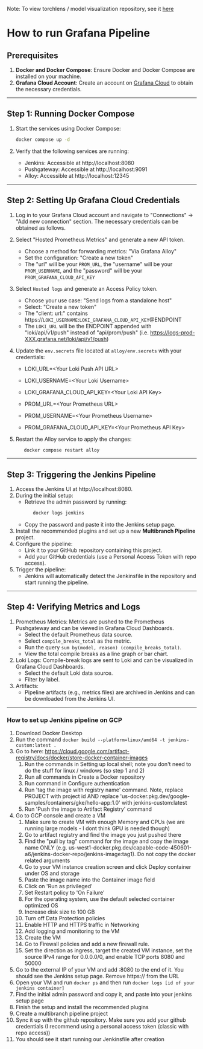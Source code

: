 Note: To view torchlens / model visualization repository, see it [here](https://github.com/Vinayak-Kannan/torchlens-HPML)

# How to run Grafana Pipeline
## Prerequisites

1. **Docker and Docker Compose**: Ensure Docker and Docker Compose are installed on your machine.
2. **Grafana Cloud Account**: Create an account on [Grafana Cloud](https://grafana.com/) to obtain the necessary credentials.

---

## Step 1: Running Docker Compose

1. Start the services using Docker Compose:
   ```bash
   docker compose up -d
   ```

2. Verify that the following services are running:
   - Jenkins: Accessible at http://localhost:8080
   - Pushgateway: Accessible at http://localhost:9091
   - Alloy: Accessible at http://localhost:12345

---

## Step 2: Setting Up Grafana Cloud Credentials
1. Log in to your Grafana Cloud account and navigate to "Connections" -> "Add new connection" section. The necessary credentials can be obtained as follows.
2. Select "Hosted Prometheus Metrics" and generate a new API token.
   - Choose a method for forwarding metrics: "Via Grafana Alloy"
   - Set the configuration: "Create a new token"
   - The "url" will be your `PROM_URL`, the "username" will be your `PROM_USERNAME`, and the "password" will be your `PROM_GRAFANA_CLOUD_API_KEY`

3. Select `Hosted logs` and generate an Access Policy token.
   - Choose your use case: "Send logs from a standalone host"
   - Select: "Create a new token"
   - The "client: url:" contains https://`LOKI_USERNAME`:`LOKI_GRAFANA_CLOUD_API_KEY`@ENDPOINT
   - The `LOKI_URL` will be the ENDPOINT appended with "loki/api/v1/push" instead of "api/prom/push" (i.e. https://logs-prod-XXX.grafana.net/loki/api/v1/push)

4. Update the `env.secrets` file located at `alloy/env.secrets` with your credentials:
   - LOKI_URL=\<Your Loki Push API URL\>
   - LOKI_USERNAME=\<Your Loki Username\>
   - LOKI_GRAFANA_CLOUD_API_KEY=\<Your Loki API Key\>

   - PROM_URL=\<Your Prometheus URL\>
   - PROM_USERNAME=\<Your Prometheus Username\>
   - PROM_GRAFANA_CLOUD_API_KEY=\<Your Prometheus API Key\>

5. Restart the Alloy service to apply the changes:
   ```bash
      docker compose restart alloy
   ```

---
## Step 3: Triggering the Jenkins Pipeline
1. Access the Jenkins UI at http://localhost:8080.
2. During the initial setup:
   - Retrieve the admin password by running:
     ```bash
        docker logs jenkins
     ```
   - Copy the password and paste it into the Jenkins setup page.
3. Install the recommended plugins and set up a new **Multibranch Pipeline** project.
4. Configure the pipeline:
   - Link it to your GitHub repository containing this project.
   - Add your GitHub credentials (use a Personal Access Token with repo access).
5. Trigger the pipeline:
   - Jenkins will automatically detect the Jenkinsfile in the repository and start running the pipeline.
  
---
## Step 4: Verifying Metrics and Logs
1. Prometheus Metrics: Metrics are pushed to the Prometheus Pushgateway and can be viewed in Grafana Cloud Dashboards.
   - Select the default Prometheus data source.
   - Select `compile_breaks_total` as the metric.
   - Run the query `sum by(model, reason) (compile_breaks_total)`.
   - View the total compile breaks as a line graph or bar chart.
2. Loki Logs: Compile-break logs are sent to Loki and can be visualized in Grafana Cloud Dashboards.
   - Select the default Loki data source.
   - Filter by label.
4. Artifacts:
   - Pipeline artifacts (e.g., metrics files) are archived in Jenkins and can be downloaded from the Jenkins UI.

---

### How to set up Jenkins pipeline on GCP
1. Download Docker Desktop
2. Run the command `docker build --platform=linux/amd64 -t jenkins-custom:latest .`
3. Go to here: https://cloud.google.com/artifact-registry/docs/docker/store-docker-container-images
   1. Run the commands in Setting up local shell; note you don't need to do the stuff for linux / windows (so step 1 and 2)
   2. Run all commands in Create a Docker repository
   3. Run command in Configure authentication
   4. Run 'tag the image with registry name' command. Note, replace PROJECT with project id AND replace 'us-docker.pkg.dev/google-samples/containers/gke/hello-app:1.0' with jenkins-custom:latest
   5. Run 'Push the image to Artifact Registry' command
4. Go to GCP console and create a VM
   1. Make sure to create VM with enough Memory and CPUs (we are running large models - I dont think GPU is needed though)
   2. Go to artifact registry and find the image you just pushed there
   3. Find the "pull by tag" command for the image and copy the image name ONLY (e.g. us-west1-docker.pkg.dev/capable-code-450601-a6/jenkins-docker-repo/jenkins-image:tag1). Do not copy the docker related arguments
   4. Go to your VM instance creation screen and click Deploy container under OS and storage
   5. Paste the image name into the Container image field
   6. Click on 'Run as privileged'
   7. Set Restart policy to 'On Failure'
   8. For the operating system, use the default selected container optimized OS
   9. Increase disk size to 100 GB
   10. Turn off Data Protection policies
   11. Enable HTTP and HTTPS traffic in Networking
   12. Add logging and monitoring to the VM
   13. Create the VM
   14. Go to Firewall policies and add a new firewall rule.
   15. Set the direction as ingress, target the created VM instance, set the source IPv4 range for 0.0.0.0/0, and enable TCP ports 8080 and 50000
5. Go to the external IP of your VM and add :8080 to the end of it. You should see the Jenkins setup page. Remove https:// from the URL
6. Open your VM and run `docker ps` and then run `docker logs [id of your jenkins container]`
7. Find the initial admin password and copy it, and paste into your jenkins setup page
8. Finish the setup and install the recommended plugins
9. Create a multibranch pipeline project
10. Sync it up with the github repository. Make sure you add your github credentials (I recommend using a personal access token (classic with repo access))
11. You should see it start running our Jenkinsfile after creation
